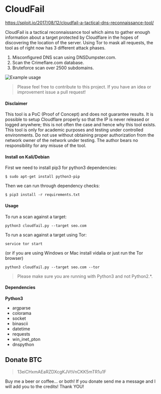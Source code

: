 # CloudFail

https://sploit.io/2017/08/12/cloudfail-a-tactical-dns-reconnaissance-tool/

CloudFail is a tactical reconnaissance tool which aims to gather enough information about a target protected by Cloudflare in the hopes of discovering the location of the server. Using Tor to mask all requests, the tool as of right now has 3 different attack phases.

1. Misconfigured DNS scan using DNSDumpster.com.
2. Scan the Crimeflare.com database.
3. Bruteforce scan over 2500 subdomains.

![Example usage](http://puu.sh/pq7vH/62d56aa41f.png "Example usage")

> Please feel free to contribute to this project. If you have an idea or improvement issue a pull request!

#### Disclaimer
This tool is a PoC (Proof of Concept) and does not guarantee results.  It is possible to setup Cloudflare properly so that the IP is never released or logged anywhere; this is not often the case and hence why this tool exists.
This tool is only for academic purposes and testing  under controlled environments. Do not use without obtaining proper authorization
from the network owner of the network under testing.
The author bears no responsibility for any misuse of the tool.

#### Install on Kali/Debian

First we need to install pip3 for python3 dependencies:

```$ sudo apt-get install python3-pip```

Then we can run through dependency checks:

```$ pip3 install -r requirements.txt```

#### Usage

To run a scan against a target:

```python3 cloudfail.py --target seo.com```

To run a scan against a target using Tor:

```service tor start```

(or if you are using Windows or Mac install vidalia or just run the Tor browser)

```python3 cloudfail.py --target seo.com --tor```

> Please make sure you are running with Python3 and not Python2.*.


#### Dependencies
**Python3**
* argparse
* colorama
* socket
* binascii
* datetime
* requests
* win_inet_pton
* dnspython

## Donate BTC
> 13eiCHxmAEaRZDXcgKJVtVnCKK5mTR1u1F

Buy me a beer or coffee... or both! 
If you donate send me a message and I will add you to the credits!
Thank YOU!
